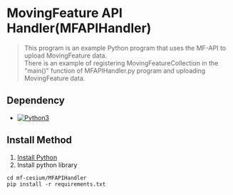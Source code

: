 # MovingFeature API Handler(MFAPIHandler)
> This program is an example Python program that uses the MF-API to upload MovingFeature data.  
> There is an example of registering MovingFeatureCollection in the "main()" function of MFAPIHandler.py program and uploading MovingFeature data.

## Dependency
* [![Python3][python-shield]][python-url]


## Install Method
1. [Install Python][python-url]
2. Install python library
```shell
cd mf-cesium/MFAPIHandler
pip install -r requirements.txt
```

[python-shield]: https://img.shields.io/badge/Python_v3.10-3776AB?style=flat&logo=python&logoColor=white
[python-url]: https://www.python.org/
[github-shield]: https://img.shields.io/badge/MF_API-181717?style=flat&logo=github&logoColor=white
[mf-server-url]: https://opengeospatial.github.io/ogcapi-movingfeatures/openapi/openapi-movingfeatures-1.html